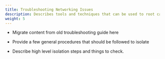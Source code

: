 ```yaml
---
title: Troubleshooting Networking Issues
description: Describes tools and techniques that can be used to root cause networking issues.
weight: 5
---
```


* Migrate content from old troubleshooting guide here

* Provide a few general procedures that should be followed to isolate

* Describe high level isolation steps and things to check.
